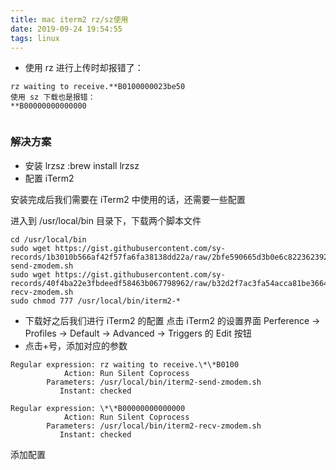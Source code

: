```yaml
---
title: mac iterm2 rz/sz使用
date: 2019-09-24 19:54:55
tags: linux
---
```



- 使用 rz 进行上传时却报错了：

```
rz waiting to receive.**B0100000023be50
使用 sz 下载也是报错：
**B00000000000000


```

### 解决方案
- 安装 lrzsz :brew install lrzsz
- 配置 iTerm2
<!-- more -->
安装完成后我们需要在 iTerm2 中使用的话，还需要一些配置

进入到 /usr/local/bin 目录下，下载两个脚本文件
```
cd /usr/local/bin 
sudo wget https://gist.githubusercontent.com/sy-records/1b3010b566af42f57fa6fa38138dd22a/raw/2bfe590665d3b0e6c8223623922474361058920c/iterm2-send-zmodem.sh 
sudo wget https://gist.githubusercontent.com/sy-records/40f4ba22e3fbdeedf58463b067798962/raw/b32d2f7ac3fa54acca81be3664797cebb724690f/iterm2-recv-zmodem.sh
sudo chmod 777 /usr/local/bin/iterm2-* 
```

- 下载好之后我们进行 iTerm2 的配置 点击 iTerm2 的设置界面 Perference -> Profiles -> Default -> Advanced -> Triggers 的 Edit 按钮
-  点击+号，添加对应的参数

```
Regular expression: rz waiting to receive.\*\*B0100
            Action: Run Silent Coprocess
        Parameters: /usr/local/bin/iterm2-send-zmodem.sh
           Instant: checked

Regular expression: \*\*B00000000000000
            Action: Run Silent Coprocess
        Parameters: /usr/local/bin/iterm2-recv-zmodem.sh
           Instant: checked

```
添加配置 
